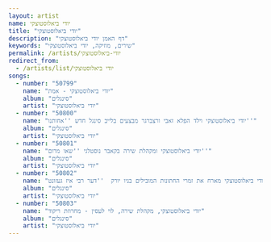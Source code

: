 ```yaml
---
layout: artist
name: יודי ביאלוסטוצקי
title: "יודי ביאלוסטוצקי"
description: "דף האמן יודי ביאלוסטוצקי"
keywords: "שירים, מוזיקה, יודי ביאלוסטוצקי"
permalink: /artists/יודי-ביאלוסטוצקי
redirect_from:
  - /artists/list/יודי ביאלוסטוצקי
songs:
  - number: "50799"
    name: "יודי ביאלוסטוצקי - אמת"
    album: "סינגלים"
    artist: "יודי ביאלוסטוצקי"
  - number: "50800"
    name: "יודי ביאלוסטוצקי וילד הפלא זאבי ורצברגר מבצעים בלייב סינגל חדש ''אחותנו''"
    album: "סינגלים"
    artist: "יודי ביאלוסטוצקי"
  - number: "50801"
    name: "יודי ביאלוסטוצקי ומקהלת שירה בקאבר נוסטלגי ''שאו מרום''"
    album: "סינגלים"
    artist: "יודי ביאלוסטוצקי"
  - number: "50802"
    name: "יודי ביאלוסטוצקי מארח את זמרי החתונות המובילים בניו יורק  ''דער רבי איז געזונט''"
    album: "סינגלים"
    artist: "יודי ביאלוסטוצקי"
  - number: "50803"
    name: "יודי ביאלוסטוצקי, מקהלת שירה, לוי לעסין - מחרוזת ריקוד"
    album: "סינגלים"
    artist: "יודי ביאלוסטוצקי"
---
```

